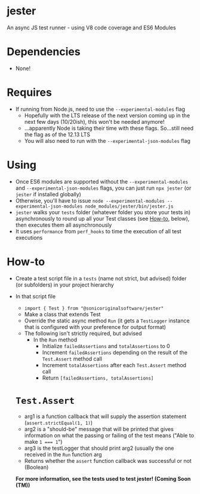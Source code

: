# jester
An async JS test runner - using V8 code coverage and ES6 Modules

# Dependencies
- None!

# Requires
- If running from Node.js, need to use the `--experimental-modules` flag
  - Hopefully with the LTS release of the next version coming up in the next few days (10/20ish), this won't be needed anymore!
  - ...apparently Node is taking their time with these flags. So...still need the flag as of the 12.13 LTS
  - You will also need to run with the `--experimental-json-modules` flag

# Using
- Once ES6 modules are supported without the `--experimental-modules` and `--experimental-json-modules` flags, you can just run `npx jester` (or `jester` if installed globally)
- Otherwise, you'll have to issue `node --experimental-modules --experimental-json-modules node_modules/jester/bin/jester.js`
- `jester` walks your `tests` folder (whatever folder you store your tests in) asynchronously to round up all your Test classes (see [How-to](#How-to), below), then executes them all asynchronously
- It uses `performance` from `perf_hooks` to time the execution of all test executions

# How-to
- Create a test script file in a `tests` (name not strict, but advised) folder (or subfolders) in your project hierarchy
- In that script file
  - `import { Test } from "@sonicoriginalsoftware/jester"`
  - Make a class that extends Test
  - Override the static async method `Run` (it gets a `TestLogger` instance that is configured with your preference for output format)
  - The following isn't strictly required, but advised
    - In the `Run` method
      - Initialize `failedAssertions` and `totalAssertions` to 0
      - Increment `failedAssertions` depending on the result of the `Test.Assert` method call
      - Increment `totalAssertions` after each `Test.Assert` method call
      - Return `[failedAssertions, totalAssertions]`

  # `Test.Assert`
  - arg1 is a function callback that will supply the assertion statement (`assert.strictEqual(1, 1)`)
  - arg2 is a "should-be" message that will be printed that gives information on what the passing or failing of the test means ("Able to make `1 === 1`")
  - arg3 is the testLogger that should print arg2 (usually the one received in the `Run` function arg
  - Returns whether the `assert` function callback was successful or not (Boolean)

  **For more information, see the tests used to test jester! (Coming Soon (TM))**

